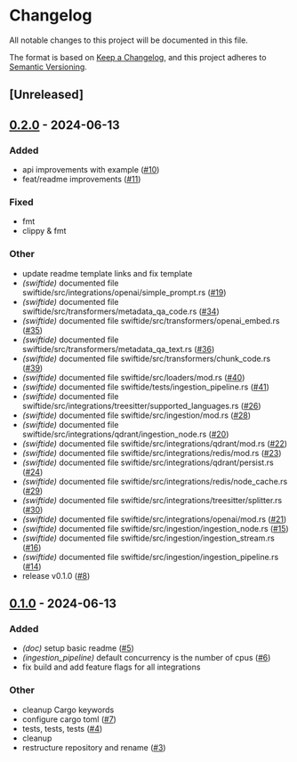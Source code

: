# Changelog
All notable changes to this project will be documented in this file.

The format is based on [Keep a Changelog](https://keepachangelog.com/en/1.0.0/),
and this project adheres to [Semantic Versioning](https://semver.org/spec/v2.0.0.html).

## [Unreleased]

## [0.2.0](https://github.com/bosun-ai/swiftide/compare/swiftide-v0.1.0...swiftide-v0.2.0) - 2024-06-13

### Added
- api improvements with example ([#10](https://github.com/bosun-ai/swiftide/pull/10))
- feat/readme improvements ([#11](https://github.com/bosun-ai/swiftide/pull/11))

### Fixed
- fmt
- clippy & fmt

### Other
- update readme template links and fix template
- *(swiftide)* documented file swiftide/src/integrations/openai/simple_prompt.rs ([#19](https://github.com/bosun-ai/swiftide/pull/19))
- *(swiftide)* documented file swiftide/src/transformers/metadata_qa_code.rs ([#34](https://github.com/bosun-ai/swiftide/pull/34))
- *(swiftide)* documented file swiftide/src/transformers/openai_embed.rs ([#35](https://github.com/bosun-ai/swiftide/pull/35))
- *(swiftide)* documented file swiftide/src/transformers/metadata_qa_text.rs ([#36](https://github.com/bosun-ai/swiftide/pull/36))
- *(swiftide)* documented file swiftide/src/transformers/chunk_code.rs ([#39](https://github.com/bosun-ai/swiftide/pull/39))
- *(swiftide)* documented file swiftide/src/loaders/mod.rs ([#40](https://github.com/bosun-ai/swiftide/pull/40))
- *(swiftide)* documented file swiftide/tests/ingestion_pipeline.rs ([#41](https://github.com/bosun-ai/swiftide/pull/41))
- *(swiftide)* documented file swiftide/src/integrations/treesitter/supported_languages.rs ([#26](https://github.com/bosun-ai/swiftide/pull/26))
- *(swiftide)* documented file swiftide/src/ingestion/mod.rs ([#28](https://github.com/bosun-ai/swiftide/pull/28))
- *(swiftide)* documented file swiftide/src/integrations/qdrant/ingestion_node.rs ([#20](https://github.com/bosun-ai/swiftide/pull/20))
- *(swiftide)* documented file swiftide/src/integrations/qdrant/mod.rs ([#22](https://github.com/bosun-ai/swiftide/pull/22))
- *(swiftide)* documented file swiftide/src/integrations/redis/mod.rs ([#23](https://github.com/bosun-ai/swiftide/pull/23))
- *(swiftide)* documented file swiftide/src/integrations/qdrant/persist.rs ([#24](https://github.com/bosun-ai/swiftide/pull/24))
- *(swiftide)* documented file swiftide/src/integrations/redis/node_cache.rs ([#29](https://github.com/bosun-ai/swiftide/pull/29))
- *(swiftide)* documented file swiftide/src/integrations/treesitter/splitter.rs ([#30](https://github.com/bosun-ai/swiftide/pull/30))
- *(swiftide)* documented file swiftide/src/integrations/openai/mod.rs ([#21](https://github.com/bosun-ai/swiftide/pull/21))
- *(swiftide)* documented file swiftide/src/ingestion/ingestion_node.rs ([#15](https://github.com/bosun-ai/swiftide/pull/15))
- *(swiftide)* documented file swiftide/src/ingestion/ingestion_stream.rs ([#16](https://github.com/bosun-ai/swiftide/pull/16))
- *(swiftide)* documented file swiftide/src/ingestion/ingestion_pipeline.rs ([#14](https://github.com/bosun-ai/swiftide/pull/14))
- release v0.1.0 ([#8](https://github.com/bosun-ai/swiftide/pull/8))

## [0.1.0](https://github.com/bosun-ai/swiftide/releases/tag/v0.1.0) - 2024-06-13

### Added
- *(doc)* setup basic readme ([#5](https://github.com/bosun-ai/swiftide/pull/5))
- *(ingestion_pipeline)* default concurrency is the number of cpus ([#6](https://github.com/bosun-ai/swiftide/pull/6))
- fix build and add feature flags for all integrations

### Other
- cleanup Cargo keywords
- configure cargo toml ([#7](https://github.com/bosun-ai/swiftide/pull/7))
- tests, tests, tests ([#4](https://github.com/bosun-ai/swiftide/pull/4))
- cleanup
- restructure repository and rename ([#3](https://github.com/bosun-ai/swiftide/pull/3))
